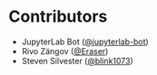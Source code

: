 # Contributors

* JupyterLab Bot ([@jupyterlab-bot](https://crowdin.com/profile/jupyterlab-bot))
* Rivo Zängov ([@Eraser](https://crowdin.com/profile/Eraser))
* Steven Silvester ([@blink1073](https://crowdin.com/profile/blink1073))
